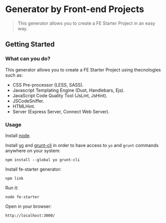 # Generator by Front-end Projects

> This generator allows you to create a FE Starter Project in an easy way.

## Getting Started

### What can you do?
This generator allows you to create a FE Starter Project using thecnologies such as:
* CSS Pre-processor (LESS, SASS).
* Javascript Templating Engine (Dust, Handlebars, Ejs).
* JavaScript Code Quality Tool (JsLint, JsHint).
* JSCodeSniffer.
* HTMLHint.
* Server (Express Server, Connect Web Server).

### Usage

Install [node](http://nodejs.org).

Install [yo](https://github.com/yeoman/yo) and [grunt-cli](https://github.com/gruntjs/grunt-cli) in order to have access to `yo` and `grunt` commands anywhere on your system:
```
npm install --global yo grunt-cli
```

Install fe-starter generator:
```
npm link
```

Run it:
```
node fe-starter
```

Open in your browser:
```
http://localhost:3000/

```